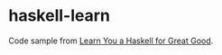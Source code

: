 # haskell-learn

Code sample from [Learn You a Haskell for Great Good](http://learnyouahaskell.com).

